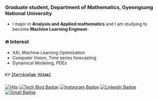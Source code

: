 ### Graduate student, Department of Mathematics, Gyeongsang National University
- I major in **Analysis and Applied mathematics** and I am studying to become **Machine Learning Engineer**.

### 🔥 Interest
- XAI, Machine Learning Opitmization
- Computer Vision, Time series forecasting
- Dynamical Modeling, PDEs

#### 👉 [`[Curriculum Vitae]`](https://drive.google.com/file/d/1SJjzMHfwaK5BwJ8_aEB0YEMKZMBaomWg/view?usp=sharing)

<!-- [![Tech Blog Badge](http://img.shields.io/badge/-Tech%20blog-black?style=flat-square&logo=github&link=https://zzsza.github.io/)](github.io주소)  -->
[![Hits](https://hits.seeyoufarm.com/api/count/incr/badge.svg?url=https%3A%2F%2Fgithub.com%2FOH-Seoyoung)](https://hits.seeyoufarm.com) 
[![Tech Blog Badge](http://img.shields.io/badge/-Tech%20blog-black?style=flat-square&logo=github&link=https://standing-o.github.io/about/)](https://standing-o.github.io/about/) 
[![Instagram Badge](https://img.shields.io/badge/-Instagram-dd2a7b?style=flat-square&logo=instagram&logoColor=white&link=https://www.instagram.com/grim_540/)](https://www.instagram.com/grim_540/) 
[![Linkedin Badge](https://img.shields.io/badge/-LinkedIn-blue?style=flat-square&logo=Linkedin&logoColor=white&link=https://www.linkedin.com/in/seoyoung-oh-309a24200/)](https://www.linkedin.com/in/seoyoung-oh-309a24200/) 
[![Gmail Badge](https://img.shields.io/badge/-Gmail-d14836?style=flat-square&logo=Gmail&logoColor=white&link=mailto:snugyun01@gmail.com)](mailto:osyoung540@gmail.com)
</div>
